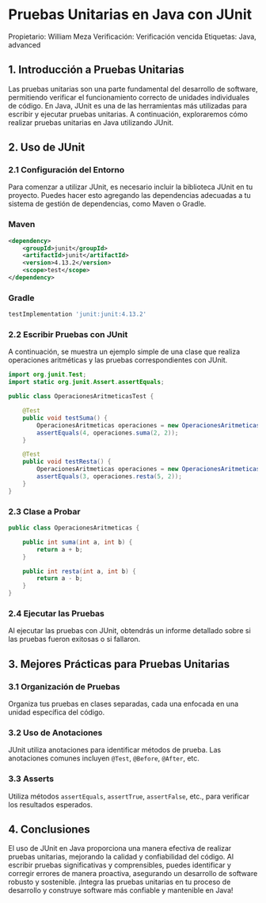 # Pruebas Unitarias en Java con JUnit

Propietario: William Meza
Verificación: Verificación vencida
Etiquetas: Java, advanced

## 1. Introducción a Pruebas Unitarias

Las pruebas unitarias son una parte fundamental del desarrollo de software, permitiendo verificar el funcionamiento correcto de unidades individuales de código. En Java, JUnit es una de las herramientas más utilizadas para escribir y ejecutar pruebas unitarias. A continuación, exploraremos cómo realizar pruebas unitarias en Java utilizando JUnit.

## 2. Uso de JUnit

### 2.1 Configuración del Entorno

Para comenzar a utilizar JUnit, es necesario incluir la biblioteca JUnit en tu proyecto. Puedes hacer esto agregando las dependencias adecuadas a tu sistema de gestión de dependencias, como Maven o Gradle.

### Maven

```xml
<dependency>
    <groupId>junit</groupId>
    <artifactId>junit</artifactId>
    <version>4.13.2</version>
    <scope>test</scope>
</dependency>

```

### Gradle

```groovy
testImplementation 'junit:junit:4.13.2'

```

### 2.2 Escribir Pruebas con JUnit

A continuación, se muestra un ejemplo simple de una clase que realiza operaciones aritméticas y las pruebas correspondientes con JUnit.

```java
import org.junit.Test;
import static org.junit.Assert.assertEquals;

public class OperacionesAritmeticasTest {

    @Test
    public void testSuma() {
        OperacionesAritmeticas operaciones = new OperacionesAritmeticas();
        assertEquals(4, operaciones.suma(2, 2));
    }

    @Test
    public void testResta() {
        OperacionesAritmeticas operaciones = new OperacionesAritmeticas();
        assertEquals(3, operaciones.resta(5, 2));
    }
}

```

### 2.3 Clase a Probar

```java
public class OperacionesAritmeticas {

    public int suma(int a, int b) {
        return a + b;
    }

    public int resta(int a, int b) {
        return a - b;
    }
}

```

### 2.4 Ejecutar las Pruebas

Al ejecutar las pruebas con JUnit, obtendrás un informe detallado sobre si las pruebas fueron exitosas o si fallaron.

## 3. Mejores Prácticas para Pruebas Unitarias

### 3.1 Organización de Pruebas

Organiza tus pruebas en clases separadas, cada una enfocada en una unidad específica del código.

### 3.2 Uso de Anotaciones

JUnit utiliza anotaciones para identificar métodos de prueba. Las anotaciones comunes incluyen `@Test`, `@Before`, `@After`, etc.

### 3.3 Asserts

Utiliza métodos `assertEquals`, `assertTrue`, `assertFalse`, etc., para verificar los resultados esperados.

## 4. Conclusiones

El uso de JUnit en Java proporciona una manera efectiva de realizar pruebas unitarias, mejorando la calidad y confiabilidad del código. Al escribir pruebas significativas y comprensibles, puedes identificar y corregir errores de manera proactiva, asegurando un desarrollo de software robusto y sostenible. ¡Integra las pruebas unitarias en tu proceso de desarrollo y construye software más confiable y mantenible en Java!